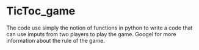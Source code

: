 # TicToc_game

The code use simply the notion of functions in python to write a code that can use imputs from two players to play the game. 
Googel for more information about the rule of the game. 
